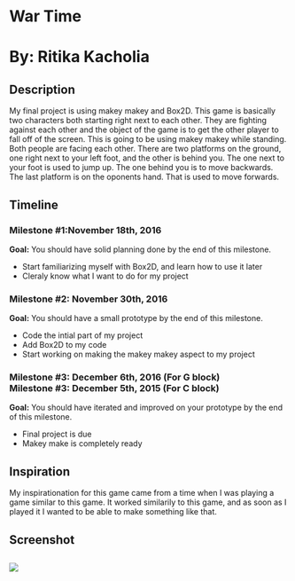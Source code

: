 <h1>War Time</h1>

<h1>By: Ritika Kacholia</h1>

<h2>Description</h2>

<p>My final project is using makey makey and Box2D. This game is basically two characters both starting right next to each other. They are
fighting against each other and the object of the game is to get the other player to fall off of the screen. This is going to be using makey makey while standing. Both people are facing each other. There are two platforms on the ground, one right next to your left foot, and the other is behind you. The one next to your foot is used to jump up. The one behind you is to move backwards. The last platform is on the oponents hand. That is used to move forwards. </p>

<h2>Timeline</h2>

<div>
  <h3>Milestone #1:November 18th, 2016 </h3>
  <strong>Goal:</strong> You should have solid planning done by the end of this milestone.
  <ul>
    <li>Start familiarizing myself with Box2D, and learn how to use it later</li>
    <li>Cleraly know what I want to do for my project</li>
  </ul>
</div>
 
<p>
  <h3>Milestone #2: November 30th, 2016 </h3>
  <strong>Goal:</strong> You should have a small prototype by the end of this milestone.
  <ul>
    <li>Code the intial part of my project</li>
    <li>Add Box2D to my code</li>
    <li>Start working on making the makey makey aspect to my project</li>
  </ul>
</p>
 
<div>
  <h3>Milestone #3: December 6th, 2016 (For G block)</br>
  Milestone #3: December 5th, 2015 (For C block) </h3>
  <strong>Goal:</strong> You should have iterated and improved on your prototype by the end of this milestone.
  <ul>
    <li>Final project is due</li>
    <li>Makey make is completely ready</li>
  </ul>
</div>

<h2>Inspiration</h2>

<p>My inspirationation for this game came from a time when I was playing a game similar to this game. It worked similarily to this game, and as soon as I played it I wanted to be able to make something like that. </p>

<h2>Screenshot<h2>
<img src = "http://imgur.com/32YzYTx">
